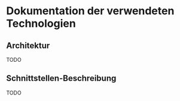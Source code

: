 # Dokumentation der verwendeten Technologien

## Architektur

TODO

## Schnittstellen-Beschreibung

TODO
